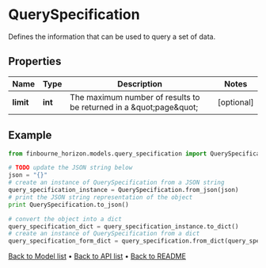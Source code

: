 # QuerySpecification

Defines the information that can be used to query a set of data.

## Properties
Name | Type | Description | Notes
------------ | ------------- | ------------- | -------------
**limit** | **int** | The maximum number of results to be returned in a \&quot;page\&quot; | [optional] 

## Example

```python
from finbourne_horizon.models.query_specification import QuerySpecification

# TODO update the JSON string below
json = "{}"
# create an instance of QuerySpecification from a JSON string
query_specification_instance = QuerySpecification.from_json(json)
# print the JSON string representation of the object
print QuerySpecification.to_json()

# convert the object into a dict
query_specification_dict = query_specification_instance.to_dict()
# create an instance of QuerySpecification from a dict
query_specification_form_dict = query_specification.from_dict(query_specification_dict)
```
[Back to Model list](../README.md#documentation-for-models) &#8226; [Back to API list](../README.md#documentation-for-api-endpoints) &#8226; [Back to README](../README.md)


